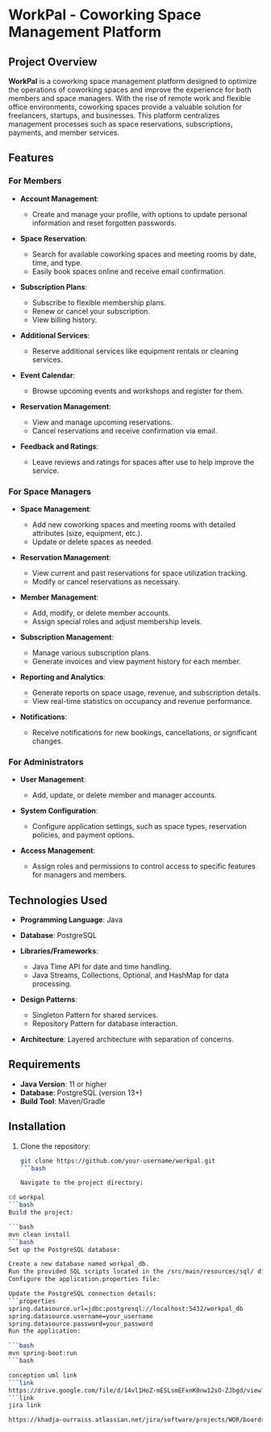 # WorkPal - Coworking Space Management Platform

## Project Overview

**WorkPal** is a coworking space management platform designed to optimize the operations of coworking spaces and improve the experience for both members and space managers. With the rise of remote work and flexible office environments, coworking spaces provide a valuable solution for freelancers, startups, and businesses. This platform centralizes management processes such as space reservations, subscriptions, payments, and member services.

## Features

### For Members

- **Account Management**:  
  - Create and manage your profile, with options to update personal information and reset forgotten passwords.
  
- **Space Reservation**:  
  - Search for available coworking spaces and meeting rooms by date, time, and type.
  - Easily book spaces online and receive email confirmation.
  
- **Subscription Plans**:  
  - Subscribe to flexible membership plans.
  - Renew or cancel your subscription.
  - View billing history.
  
- **Additional Services**:  
  - Reserve additional services like equipment rentals or cleaning services.
  
- **Event Calendar**:  
  - Browse upcoming events and workshops and register for them.

- **Reservation Management**:  
  - View and manage upcoming reservations.
  - Cancel reservations and receive confirmation via email.

- **Feedback and Ratings**:  
  - Leave reviews and ratings for spaces after use to help improve the service.

### For Space Managers

- **Space Management**:  
  - Add new coworking spaces and meeting rooms with detailed attributes (size, equipment, etc.).
  - Update or delete spaces as needed.

- **Reservation Management**:  
  - View current and past reservations for space utilization tracking.
  - Modify or cancel reservations as necessary.

- **Member Management**:  
  - Add, modify, or delete member accounts.
  - Assign special roles and adjust membership levels.

- **Subscription Management**:  
  - Manage various subscription plans.
  - Generate invoices and view payment history for each member.
  
- **Reporting and Analytics**:  
  - Generate reports on space usage, revenue, and subscription details.
  - View real-time statistics on occupancy and revenue performance.

- **Notifications**:  
  - Receive notifications for new bookings, cancellations, or significant changes.

### For Administrators

- **User Management**:  
  - Add, update, or delete member and manager accounts.
  
- **System Configuration**:  
  - Configure application settings, such as space types, reservation policies, and payment options.
  
- **Access Management**:  
  - Assign roles and permissions to control access to specific features for managers and members.

## Technologies Used

- **Programming Language**: Java
- **Database**: PostgreSQL
- **Libraries/Frameworks**:  
  - Java Time API for date and time handling.
  - Java Streams, Collections, Optional, and HashMap for data processing.
  
- **Design Patterns**:  
  - Singleton Pattern for shared services.
  - Repository Pattern for database interaction.

- **Architecture**: Layered architecture with separation of concerns.
  
## Requirements

- **Java Version**: 11 or higher
- **Database**: PostgreSQL (version 13+)
- **Build Tool**: Maven/Gradle

## Installation

1. Clone the repository:
   ```bash
   git clone https://github.com/your-username/workpal.git
   ```bash

   Navigate to the project directory:

```bash
cd workpal
```bash
Build the project:

```bash
mvn clean install
```bash
Set up the PostgreSQL database:

Create a new database named workpal_db.
Run the provided SQL scripts located in the /src/main/resources/sql/ directory to create tables.
Configure the application.properties file:

Update the PostgreSQL connection details:
```properties
spring.datasource.url=jdbc:postgresql://localhost:5432/workpal_db
spring.datasource.username=your_username
spring.datasource.password=your_password
Run the application:

```bash
mvn spring-boot:run
```bash

conception uml link
```link
https://drive.google.com/file/d/14vl1HoZ-mESLsmEFxnK0nw12sO-ZJbgd/view?usp=sharing
```link
jira link

https://khadja-ourraiss.atlassian.net/jira/software/projects/WOR/boards/2?sprintStarted=true&sprints=2

